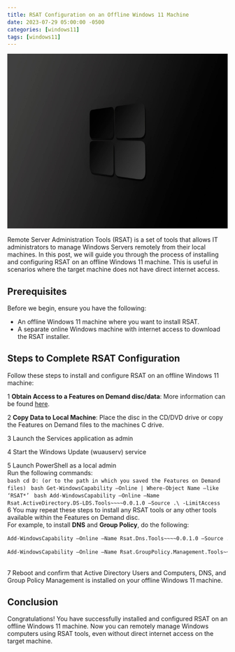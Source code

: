 ```yaml
---
title: RSAT Configuration on an Offline Windows 11 Machine
date: 2023-07-29 05:00:00 -0500
categories: [windows11]
tags: [windows11]
---
```


<img src="/assets/img/posts/2023/rsat_offline_installation/rsat_offline_installation.jpg" alt="RSAT Installation & Configuration on an Offline Windows 11 Machine" style="height:400px; width:600px;" />


Remote Server Administration Tools (RSAT) is a set of tools that allows IT administrators to manage Windows Servers remotely from their local machines. In this  post, we will guide you through the process of installing and configuring RSAT on an offline Windows 11 machine. This is useful in scenarios where the target machine does not have direct internet access.

## Prerequisites

Before we begin, ensure you have the following:

- An offline Windows 11 machine where you want to install RSAT.
- A separate online Windows machine with internet access to download the RSAT installer.

## Steps to Complete RSAT Configuration

Follow these steps to install and configure RSAT on an offline Windows 11 machine:

1 **Obtain Access to a Features on Demand disc/data**: More information can be found
[here](https://learn.microsoft.com/en-us/windows-hardware/manufacture/desktop/features-on-demand-v2--capabilities?view=windows-11).<br>

2 **Copy Data to Local Machine**: Place the disc in the CD/DVD drive or copy the Features on Demand files to the machines C drive. <br>

3 Launch the Services application as admin<br>

4 Start the Windows Update (wuauserv) service<br>

5 Launch PowerShell as a local admin<br>
        Run the following commands:<br>
        ```bash
        cd D: (or to the path in which you saved the Features on Demand files)
        ```
        ```bash
        Get-WindowsCapability –Online | Where-Object Name –like ‘RSAT*’
        ```
        ```bash
        Add-WindowsCapability –Online –Name Rsat.ActiveDirectory.DS-LDS.Tools~~~~0.0.1.0 –Source .\ -LimitAccess
        ```
<br>
6 You may repeat these steps to install any RSAT tools or any other tools available within the Features on Demand disc.<br>
        For example, to install **DNS** and **Group Policy**, do the following:<br>
        
```bash
Add-WindowsCapability –Online –Name Rsat.Dns.Tools~~~~0.0.1.0 –Source .\ -LimitAccess
```
```bash
Add-WindowsCapability –Online –Name Rsat.GroupPolicy.Management.Tools~~~~0.0.1.0 –Source .\ -LimitAccess
```
<br>
7 Reboot and confirm that Active Directory Users and Computers, DNS, and Group Policy Management is installed on your offline Windows 11 machine.<br>

## Conclusion

Congratulations! You have successfully installed and configured RSAT on an offline Windows 11 machine. Now you can remotely manage Windows computers using RSAT tools, even without direct internet access on the target machine.
